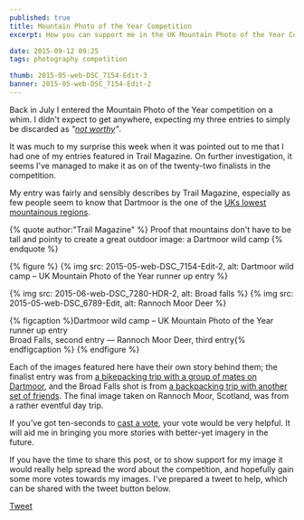 ```yaml
---
published: true
title: Mountain Photo of the Year Competition
excerpt: How you can support me in the UK Mountain Photo of the Year Competition

date: 2015-09-12 09:25
tags: photography competition

thumb: 2015-05-web-DSC_7154-Edit-3
banner: 2015-05-web-DSC_7154-Edit-2
---
```


Back in July I entered the Mountain Photo of the Year competition on a whim. I didn't expect to get anywhere, expecting my three entries to simply be discarded as *"[not worthy][not_worthy]"*.

It was much to my surprise this week when it was pointed out to me that I had one of my entries featured in Trail Magazine. On further investigation, it seems I've managed to make it as on of the twenty-two finalists in the competition.

My entry was fairly and sensibly describes by Trail Magazine, especially as few people seem to know that Dartmoor is the one of the [UKs lowest mountainous regions][dartmoor_mountainous].

{% quote author:"Trail Magazine" %}
Proof that mountains don't have to be tall and pointy to create a great outdoor image: a Dartmoor wild camp
{% endquote %}

{% figure %}
  {% img src: 2015-05-web-DSC_7154-Edit-2, alt: Dartmoor wild camp – UK Mountain Photo of the Year runner up entry %}

  <div class="row pair">
    {% img src: 2015-06-web-DSC_7280-HDR-2, alt: Broad falls %}
    {% img src: 2015-05-web-DSC_6789-Edit, alt: Rannoch Moor Deer %}
  </div>

  {% figcaption %}Dartmoor wild camp – UK Mountain Photo of the Year runner up entry<br />
  Broad Falls, second entry — Rannoch Moor Deer, third entry{% endfigcaption %}
{% endfigure %}

Each of the images featured here have their own story behind them; the finalist entry was from [a bikepacking trip with a group of mates on Dartmoor][blog_teignhead], and the Broad Falls shot is from [a backpacking trip with another set of friends][blog_broadfalls]. The final image taken on Rannoch Moor, Scotland, was from a rather eventful day trip.

If you've got ten-seconds to [cast a vote][competition], your vote would be very helpful. It will aid me in bringing you more stories with better-yet imagery in the future.

If you have the time to share this post, or to show support for my image it would really help spread the word about the competition, and hopefully gain some more votes towards my images. I've prepared a tweet to help, which can be shared with the tweet button below.

<a href="https://twitter.com/share" class="twitter-share-button" data-url="http://buff.ly/1MeY9lf" data-text="Vote for @danielsgroves in UK Mountain Photo Competition with &quot;#Dartmoor wild camp&quot;" data-size="large" data-related="danielsgroves" data-count="none" data-hashtags="UKMountainPhoto">Tweet</a> <script>!function(d,s,id){var js,fjs=d.getElementsByTagName(s)[0],p=/^http:/.test(d.location)?'http':'https';if(!d.getElementById(id)){js=d.createElement(s);js.id=id;js.src=p+'://platform.twitter.com/widgets.js';fjs.parentNode.insertBefore(js,fjs);}}(document, 'script', 'twitter-wjs');</script>

[not_worthy]: https://www.youtube.com/watch?v=c3sOuEv0E2I "Waynes World – we're not worthy!"
[competition]: http://www.livefortheoutdoors.com/Latest/Search-Results/Competitions-and-offers/UK-Mountain-Photo-of-the-Year-2015-choose-the-winner/ "UK Mountain Photo of the Year Competition"
[blog_teignhead]: https://danielgroves.net/adventures-photography/2015/05/Teignhead-Farm-Bikepacking "Bikepacking at Teignhead Farm Ruin"
[blog_broadfalls]: https://danielgroves.net/adventures-photography/2015/06/broad-falls "Broad Falls Wild Camp"
[dartmoor_mountainous]: https://en.wikipedia.org/wiki/List_of_mountains_and_hills_of_the_United_Kingdom#Ranges_of_mountains_and_hills_in_England "Mountainous areas of the UK on Wikipedia"
